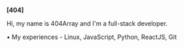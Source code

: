 **[**404**]**

Hi, my name is 404Array and I'm a full-stack developer.

• My experiences - Linux, JavaScript, Python, ReactJS, Git

